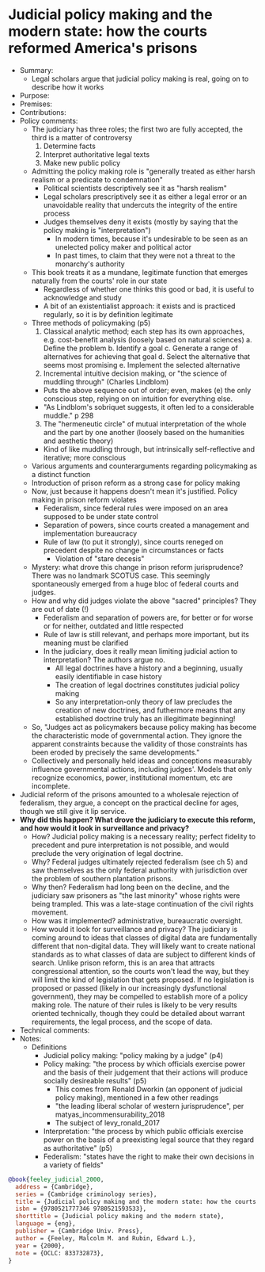 # Judicial policy making and the modern state: how the courts reformed America's prisons

- Summary:
  - Legal scholars argue that judicial policy making is real, going on to describe how it works
- Purpose:
- Premises:
- Contributions:
- Policy comments:
  - The judiciary has three roles; the first two are fully accepted, the third is a matter of controversy
    1. Determine facts
    2. Interpret authoritative legal texts
    3. Make new public policy
  - Admitting the policy making role is "generally treated as either harsh realism or a predicate to condemnation"
    - Political scientists descriptively see it as "harsh realism"
    - Legal scholars prescriptively see it as either a legal error or an unavoidable reality that undercuts the
        integrity of the entire process
    - Judges themselves deny it exists (mostly by saying that the policy making is "interpretation")
      - In modern times, because it's undesirable to be seen as an unelected policy maker and political actor
      - In past times, to claim that they were not a threat to the monarchy's authority
  - This book treats it as a mundane, legitimate function that emerges naturally from the courts' role in our state
    - Regardless of whether one thinks this good or bad, it is useful to acknowledge and study
    - A bit of an existentialist approach: it exists and is practiced regularly, so it is by definition legitimate
  - Three methods of policymaking (p5)
    1. Classical analytic method; each step has its own approaches, e.g. cost-benefit analysis (loosely based on natural
        sciences)
      a. Define the problem
      b. Identify a goal
      c. Generate a range of alternatives for achieving that goal
      d. Select the alternative that seems most promising
      e. Implement the selected alternative
    2. Incremental intuitive decision making, or "the science of muddling through" (Charles Lindblom)
      - Puts the above sequence out of order; even, makes (e) the only conscious step, relying on on intuition for
          everything else.
      - "As Lindblom's sobriquet suggests, it often led to a considerable muddle." p 298
    3. The "hermeneutic circle" of mutual interpretation of the whole and the part by one another (loosely based on
        the humanities and aesthetic theory)
      - Kind of like muddling through, but intrinsically self-reflective and iterative; more conscious
  - Various arguments and counterarguments regarding policymaking as a distinct function
  - Introduction of prison reform as a strong case for policy making
  - Now, just because it happens doesn't mean it's justified. Policy making in prison reform violates
    - Federalism, since federal rules were imposed on an area supposed to be under state control
    - Separation of powers, since courts created a management and implementation bureaucracy
    - Rule of law (to put it strongly), since courts reneged on precedent despite no change in circumstances or facts
      - Violation of "stare decesis"
  - Mystery: what drove this change in prison reform jurisprudence? There was no landmark SCOTUS case. This seemingly
      spontaneously emerged from a huge bloc of federal courts and judges.
  - How and why did judges violate the above "sacred" principles? They are out of date (!)
    - Federalism and separation of powers are, for better or for worse or for neither, outdated and little respected
    - Rule of law is still relevant, and perhaps more important, but its meaning must be clarified
    - In the judiciary, does it really mean limiting judicial action to interpretation? The authors argue no.
      - All legal doctrines have a history and a beginning, usually easily identifiable in case history
      - The creation of legal doctrines constitutes judicial policy making
      - So any interpretation-only theory of law precludes the creation of new doctrines, and futhermore means that any
          established doctrine truly has an illegitimate beginning!
  - So, "Judges act as policymakers because policy making has become the characteristic mode of governmental action.
      They ignore the apparent constraints because the validity of those constraints has been eroded by precisely the
      same developments."
  - Collectively and personally held ideas and conceptions measurably influence governmental actions, including judges'.
      Models that only recognize economics, power, institutional momentum, etc are incomplete.
- Judicial reform of the prisons amounted to a wholesale rejection of federalism, they argue, a concept on the
  practical decline for ages, though we still give it lip service.
- **Why did this happen? What drove the judiciary to execute this reform, and how would it look in surveillance and privacy?**
  - How? Judicial policy making is a necessary reality; perfect fidelity to precedent and pure interpretation is not
      possible, and would preclude the very origination of legal doctrine.
  - Why? Federal judges ultimately rejected federalism (see ch 5) and saw themselves as the only federal authority
      with jurisdiction over the problem of southern plantation prisons.
  - Why then? Federalism had long been on the decline, and the judiciary saw prisoners as "the last minority" whose
      rights were being trampled. This was a late-stage continuation of the civil rights movement.
  - How was it implemented? administrative, bureaucratic oversight.
  - How would it look for surveillance and privacy? The judiciary is coming around to ideas that classes of digital data
      are fundamentally different that non-digital data. They will likely want to create national standards as to what
      classes of data are subject to different kinds of search. Unlike prison reform, this is an area that attracts
      congressional attention, so the courts won't lead the way, but they will limit the kind of legislation that gets
      proposed. If no legislation is proposed or passed (likely in our increasingly dysfunctional government), they may
      be compelled to establish more of a policy making role. The nature of their rules is likely to be very results
      oriented technically, though they could be detailed about warrant requirements, the legal process, and the scope
      of data.
- Technical comments:
- Notes:
  - Definitions
    - Judicial policy making: "policy making by a judge" (p4)
    - Policy making: "the process by which officials exercise power and the basis of their judgement that their actions
        will produce socially desireable results" (p5)
      - This comes from Ronald Dworkin (an opponent of judicial policy making), mentioned in a few other readings
      - "the leading liberal scholar of western jurisprudence", per matyas_incommensurability_2018
      - The subject of levy_ronald_2017
    - Interpretation: "the process by which public officials exercise power on the basis of a preexisting legal source
        that they regard as authoritative" (p5)
    - Federalism: "states have the right to make their own decisions in a variety of fields"

```bib
@book{feeley_judicial_2000,
  address = {Cambridge},
  series = {Cambridge criminology series},
  title = {Judicial policy making and the modern state: how the courts reformed {America}'s prisons},
  isbn = {9780521777346 9780521593533},
  shorttitle = {Judicial policy making and the modern state},
  language = {eng},
  publisher = {Cambridge Univ. Press},
  author = {Feeley, Malcolm M. and Rubin, Edward L.},
  year = {2000},
  note = {OCLC: 833732873},
}
```
